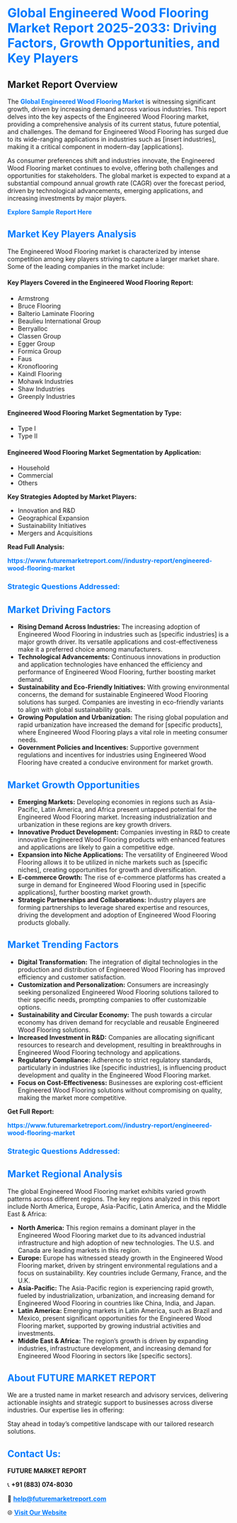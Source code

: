 <h1 style="color: #007BFF;">Global Engineered Wood Flooring Market Report 2025-2033: Driving Factors, Growth Opportunities, and Key Players</h1>

<section id="overview">
<h2>Market Report Overview</h2>
<p>The <a href="https://www.futuremarketreport.com//industry-report/engineered-wood-flooring-market" style="color: #007BFF; text-decoration: none;"><strong>Global Engineered Wood Flooring Market</strong></a> is witnessing significant growth, driven by increasing demand across various industries. This report delves into the key aspects of the Engineered Wood Flooring market, providing a comprehensive analysis of its current status, future potential, and challenges. The demand for Engineered Wood Flooring has surged due to its wide-ranging applications in industries such as [insert industries], making it a critical component in modern-day [applications].</p>
<p>As consumer preferences shift and industries innovate, the Engineered Wood Flooring market continues to evolve, offering both challenges and opportunities for stakeholders. The global market is expected to expand at a substantial compound annual growth rate (CAGR) over the forecast period, driven by technological advancements, emerging applications, and increasing investments by major players.</p>
</section>

<section id="overview">
<p><a href="https://www.futuremarketreport.com//request-sample/reportId=85731" style="color: #007BFF; text-decoration: none;"><strong>Explore Sample Report Here</strong></a></p>
</section>

<section id="key-players">
<h2 style="color: #007BFF;">Market Key Players Analysis</h2>
<p>The Engineered Wood Flooring market is characterized by intense competition among key players striving to capture a larger market share. Some of the leading companies in the market include:</p>
<h4>Key Players Covered in the Engineered Wood Flooring Report:</h4>
<ul><li>Armstrong</li><li>Bruce Flooring</li><li>Balterio Laminate Flooring</li><li>Beaulieu International Group</li><li>Berryalloc</li><li>Classen Group</li><li>Egger Group</li><li>Formica Group</li><li>Faus</li><li>Kronoflooring</li><li>Kaindl Flooring</li><li>Mohawk Industries</li><li>Shaw Industries</li><li>Greenply Industries</li></ul>
<h4>Engineered Wood Flooring Market Segmentation by Type:</h4>
<ul><li>Type I</li><li>Type II</li></ul>

<h4>Engineered Wood Flooring Market Segmentation by Application:</h4>
<ul><li>Household</li><li>Commercial</li><li>Others</li></ul>
<p><strong>Key Strategies Adopted by Market Players:</strong></p>
<ul>
<li>Innovation and R&D</li>
<li>Geographical Expansion</li>
<li>Sustainability Initiatives</li>
<li>Mergers and Acquisitions</li>
</ul>
</section>

<section>
<p><strong>Read Full Analysis: </strong></p><a href="https://www.futuremarketreport.com//industry-report/engineered-wood-flooring-market" style="color: #007BFF; text-decoration: none;"><strong>https://www.futuremarketreport.com//industry-report/engineered-wood-flooring-market</strong></a>
<h3 style="color: #007BFF;">Strategic Questions Addressed:</h3>
</section>

<section id="driving-factors">
<h2 style="color: #007BFF;">Market Driving Factors</h2>
<ul>
<li><strong>Rising Demand Across Industries:</strong> The increasing adoption of Engineered Wood Flooring in industries such as [specific industries] is a major growth driver. Its versatile applications and cost-effectiveness make it a preferred choice among manufacturers.</li>
<li><strong>Technological Advancements:</strong> Continuous innovations in production and application technologies have enhanced the efficiency and performance of Engineered Wood Flooring, further boosting market demand.</li>
<li><strong>Sustainability and Eco-Friendly Initiatives:</strong> With growing environmental concerns, the demand for sustainable Engineered Wood Flooring solutions has surged. Companies are investing in eco-friendly variants to align with global sustainability goals.</li>
<li><strong>Growing Population and Urbanization:</strong> The rising global population and rapid urbanization have increased the demand for [specific products], where Engineered Wood Flooring plays a vital role in meeting consumer needs.</li>
<li><strong>Government Policies and Incentives:</strong> Supportive government regulations and incentives for industries using Engineered Wood Flooring have created a conducive environment for market growth.</li>
</ul>
</section>

<section id="growth-opportunities">
<h2 style="color: #007BFF;">Market Growth Opportunities</h2>
<ul>
<li><strong>Emerging Markets:</strong> Developing economies in regions such as Asia-Pacific, Latin America, and Africa present untapped potential for the Engineered Wood Flooring market. Increasing industrialization and urbanization in these regions are key growth drivers.</li>
<li><strong>Innovative Product Development:</strong> Companies investing in R&D to create innovative Engineered Wood Flooring products with enhanced features and applications are likely to gain a competitive edge.</li>
<li><strong>Expansion into Niche Applications:</strong> The versatility of Engineered Wood Flooring allows it to be utilized in niche markets such as [specific niches], creating opportunities for growth and diversification.</li>
<li><strong>E-commerce Growth:</strong> The rise of e-commerce platforms has created a surge in demand for Engineered Wood Flooring used in [specific applications], further boosting market growth.</li>
<li><strong>Strategic Partnerships and Collaborations:</strong> Industry players are forming partnerships to leverage shared expertise and resources, driving the development and adoption of Engineered Wood Flooring products globally.</li>
</ul>
</section>

<section id="trending-factors">
<h2 style="color: #007BFF;">Market Trending Factors</h2>
<ul>
<li><strong>Digital Transformation:</strong> The integration of digital technologies in the production and distribution of Engineered Wood Flooring has improved efficiency and customer satisfaction.</li>
<li><strong>Customization and Personalization:</strong> Consumers are increasingly seeking personalized Engineered Wood Flooring solutions tailored to their specific needs, prompting companies to offer customizable options.</li>
<li><strong>Sustainability and Circular Economy:</strong> The push towards a circular economy has driven demand for recyclable and reusable Engineered Wood Flooring solutions.</li>
<li><strong>Increased Investment in R&D:</strong> Companies are allocating significant resources to research and development, resulting in breakthroughs in Engineered Wood Flooring technology and applications.</li>
<li><strong>Regulatory Compliance:</strong> Adherence to strict regulatory standards, particularly in industries like [specific industries], is influencing product development and quality in the Engineered Wood Flooring market.</li>
<li><strong>Focus on Cost-Effectiveness:</strong> Businesses are exploring cost-efficient Engineered Wood Flooring solutions without compromising on quality, making the market more competitive.</li>
</ul>
</section>

<section>
<p><strong>Get Full Report: </strong></p><a href="https://www.futuremarketreport.com//industry-report/engineered-wood-flooring-market" style="color: #007BFF; text-decoration: none;"><strong>https://www.futuremarketreport.com//industry-report/engineered-wood-flooring-market</strong></a>
<h3 style="color: #007BFF;">Strategic Questions Addressed:</h3>
</section>


<section id="regional-analysis">
<h2 style="color: #007BFF;">Market Regional Analysis</h2>
<p>The global Engineered Wood Flooring market exhibits varied growth patterns across different regions. The key regions analyzed in this report include North America, Europe, Asia-Pacific, Latin America, and the Middle East & Africa:</p>
<ul>
<li><strong>North America:</strong> This region remains a dominant player in the Engineered Wood Flooring market due to its advanced industrial infrastructure and high adoption of new technologies. The U.S. and Canada are leading markets in this region.</li>
<li><strong>Europe:</strong> Europe has witnessed steady growth in the Engineered Wood Flooring market, driven by stringent environmental regulations and a focus on sustainability. Key countries include Germany, France, and the U.K.</li>
<li><strong>Asia-Pacific:</strong> The Asia-Pacific region is experiencing rapid growth, fueled by industrialization, urbanization, and increasing demand for Engineered Wood Flooring in countries like China, India, and Japan.</li>
<li><strong>Latin America:</strong> Emerging markets in Latin America, such as Brazil and Mexico, present significant opportunities for the Engineered Wood Flooring market, supported by growing industrial activities and investments.</li>
<li><strong>Middle East & Africa:</strong> The region’s growth is driven by expanding industries, infrastructure development, and increasing demand for Engineered Wood Flooring in sectors like [specific sectors].</li>
</ul>
</section>

<footer>
<h2 style="color: #007BFF;">About FUTURE MARKET REPORT</h2>
<p>We are a trusted name in market research and advisory services, delivering actionable insights and strategic support to businesses across diverse industries. Our expertise lies in offering:</p>

<p>Stay ahead in today’s competitive landscape with our tailored research solutions.</p>

<h2 style="color: #007BFF;">Contact Us:</h2>
<p><strong>FUTURE MARKET REPORT</strong></p>
<p>📞 <strong>+91 (883) 074-8030</strong></p>
<p>📧 <strong><a href="mailto:help@futuremarketreport.com" style="color: #007BFF;">help@futuremarketreport.com</a></strong></p>
<p>🌐 <strong><a href="https://www.futuremarketreport.com/" style="color: #007BFF;">Visit Our Website</a></strong></p>
</footer>
